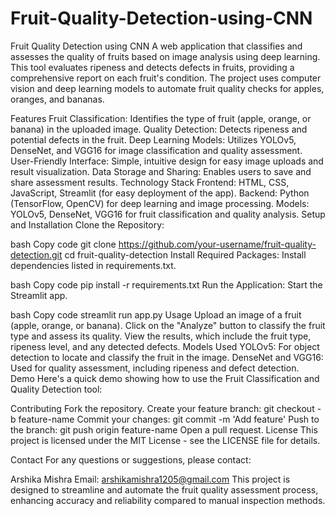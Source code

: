 # Fruit-Quality-Detection-using-CNN
Fruit Quality Detection using CNN
A web application that classifies and assesses the quality of fruits based on image analysis using deep learning. This tool evaluates ripeness and detects defects in fruits, providing a comprehensive report on each fruit's condition. The project uses computer vision and deep learning models to automate fruit quality checks for apples, oranges, and bananas.

Features
Fruit Classification: Identifies the type of fruit (apple, orange, or banana) in the uploaded image.
Quality Detection: Detects ripeness and potential defects in the fruit.
Deep Learning Models: Utilizes YOLOv5, DenseNet, and VGG16 for image classification and quality assessment.
User-Friendly Interface: Simple, intuitive design for easy image uploads and result visualization.
Data Storage and Sharing: Enables users to save and share assessment results.
Technology Stack
Frontend: HTML, CSS, JavaScript, Streamlit (for easy deployment of the app).
Backend: Python (TensorFlow, OpenCV) for deep learning and image processing.
Models: YOLOv5, DenseNet, VGG16 for fruit classification and quality analysis.
Setup and Installation
Clone the Repository:

bash
Copy code
git clone https://github.com/your-username/fruit-quality-detection.git
cd fruit-quality-detection
Install Required Packages: Install dependencies listed in requirements.txt.

bash
Copy code
pip install -r requirements.txt
Run the Application: Start the Streamlit app.

bash
Copy code
streamlit run app.py
Usage
Upload an image of a fruit (apple, orange, or banana).
Click on the "Analyze" button to classify the fruit type and assess its quality.
View the results, which include the fruit type, ripeness level, and any detected defects.
Models Used
YOLOv5: For object detection to locate and classify the fruit in the image.
DenseNet and VGG16: Used for quality assessment, including ripeness and defect detection.
Demo
Here's a quick demo showing how to use the Fruit Classification and Quality Detection tool:


Contributing
Fork the repository.
Create your feature branch: git checkout -b feature-name
Commit your changes: git commit -m 'Add feature'
Push to the branch: git push origin feature-name
Open a pull request.
License
This project is licensed under the MIT License - see the LICENSE file for details.

Contact
For any questions or suggestions, please contact:

Arshika Mishra
Email: arshikamishra1205@gmail.com
This project is designed to streamline and automate the fruit quality assessment process, enhancing accuracy and reliability compared to manual inspection methods.







